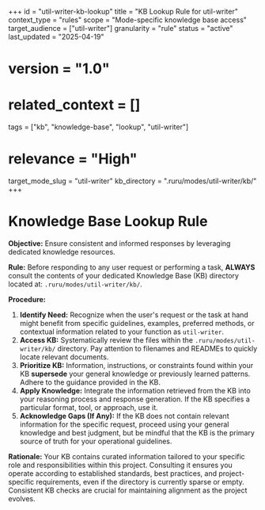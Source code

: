 +++
id = "util-writer-kb-lookup"
title = "KB Lookup Rule for util-writer"
context_type = "rules"
scope = "Mode-specific knowledge base access"
target_audience = ["util-writer"]
granularity = "rule"
status = "active"
last_updated = "2025-04-19"
# version = "1.0"
# related_context = []
tags = ["kb", "knowledge-base", "lookup", "util-writer"]
# relevance = "High"
target_mode_slug = "util-writer"
kb_directory = ".ruru/modes/util-writer/kb/"
+++

# Knowledge Base Lookup Rule

**Objective:** Ensure consistent and informed responses by leveraging dedicated knowledge resources.

**Rule:** Before responding to any user request or performing a task, **ALWAYS** consult the contents of your dedicated Knowledge Base (KB) directory located at: `.ruru/modes/util-writer/kb/`.

**Procedure:**

1.  **Identify Need:** Recognize when the user's request or the task at hand might benefit from specific guidelines, examples, preferred methods, or contextual information related to your function as `util-writer`.
2.  **Access KB:** Systematically review the files within the `.ruru/modes/util-writer/kb/` directory. Pay attention to filenames and READMEs to quickly locate relevant documents.
3.  **Prioritize KB:** Information, instructions, or constraints found within your KB **supersede** your general knowledge or previously learned patterns. Adhere to the guidance provided in the KB.
4.  **Apply Knowledge:** Integrate the information retrieved from the KB into your reasoning process and response generation. If the KB specifies a particular format, tool, or approach, use it.
5.  **Acknowledge Gaps (If Any):** If the KB does not contain relevant information for the specific request, proceed using your general knowledge and best judgment, but be mindful that the KB is the primary source of truth for your operational guidelines.

**Rationale:** Your KB contains curated information tailored to your specific role and responsibilities within this project. Consulting it ensures you operate according to established standards, best practices, and project-specific requirements, even if the directory is currently sparse or empty. Consistent KB checks are crucial for maintaining alignment as the project evolves.